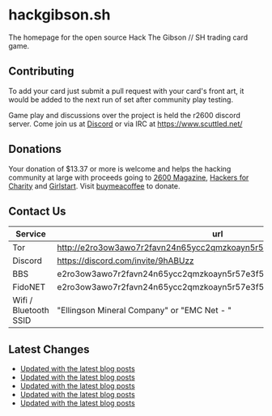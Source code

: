 # hackgibson.sh
The homepage for the open source Hack The Gibson // SH trading card game.


## Contributing

To add your card just submit a pull request with your card's front art, it would be added to the next run of set after community play testing.

Game play and discussions over the project is held the r2600 discord server. Come join us at [Discord](https://discord.com/invite/9hABUzz) or via IRC at https://www.scuttled.net/


## Donations

Your donation of $13.37 or more is welcome and helps the hacking community at large with proceeds going to [2600 Magazine](https://2600.com/), [Hackers for Charity](https://hackersforcharity.org) and [Girlstart](https://girlstart.org).  Visit [buymeacoffee](https://www.buymeacoffee.com/hackgibson.sh) to donate.


## Contact Us

Service | url
-|-
Tor | http://e2ro3ow3awo7r2favn24n65ycc2qmzkoayn5r57e3f56nvjwdcgg32ad.onion
Discord | https://discord.com/invite/9hABUzz
BBS | e2ro3ow3awo7r2favn24n65ycc2qmzkoayn5r57e3f56nvjwdcgg32ad.onion:23
FidoNET | e2ro3ow3awo7r2favn24n65ycc2qmzkoayn5r57e3f56nvjwdcgg32ad.onion:24554
Wifi / Bluetooth SSID | "Ellingson Mineral Company" or "EMC Net - <fidonet address>"

## Latest Changes
<!-- BLOG-POST-LIST:START -->
- [Updated with the latest blog posts](https://github.com/DFW2600/hackgibson.sh/commit/6b875e1d5b7b05e1b08d38d0b7cf83f73ec393b8)
- [Updated with the latest blog posts](https://github.com/DFW2600/hackgibson.sh/commit/a2eb052e3ba6562f8bc317ef64208245f03a67c4)
- [Updated with the latest blog posts](https://github.com/DFW2600/hackgibson.sh/commit/9e7ee90906b8c97b7180690d73afd67ef3766442)
- [Updated with the latest blog posts](https://github.com/DFW2600/hackgibson.sh/commit/40d622760f8ef947ff3c7d7dd1eba9fe60903467)
- [Updated with the latest blog posts](https://github.com/DFW2600/hackgibson.sh/commit/605c815ebfbda548e70ff7d38696fc0195871504)
<!-- BLOG-POST-LIST:END -->
